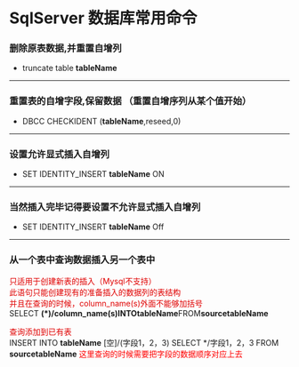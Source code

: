 # SqlServer 数据库常用命令

### 删除原表数据,并重置自增列

- truncate table **tableName** 

---

### 重置表的自增字段,保留数据 （重置自增序列从某个值开始）

- DBCC CHECKIDENT (**tableName**,reseed,0)

---

### 设置允许显式插入自增列

- SET IDENTITY_INSERT **tableName** ON

---

### 当然插入完毕记得要设置不允许显式插入自增列

- SET IDENTITY_INSERT **tableName** Off

---

### 从一个表中查询数据插入另一个表中

<font color="#error">只适用于创建新表的插入（Mysql不支持）</font> <br>
<font color="#error">此语句只能创建现有的准备插入的数据列的表结构</font> <br>
<font color="#error">并且在查询的时候，column_name(s)外面不能够加括号</font> <br>
SELECT **(*)/column_name(s)**INTO**tableName**FROM**sourcetableName**  

<font color="#error">查询添加到已有表</font> <br>
INSERT INTO **tableName** [空]/(字段1，2，3)  SELECT  */字段1，2，3 FROM  **sourcetableName** <font color="red">这里查询的时候需要把字段的数据顺序对应上去</font>